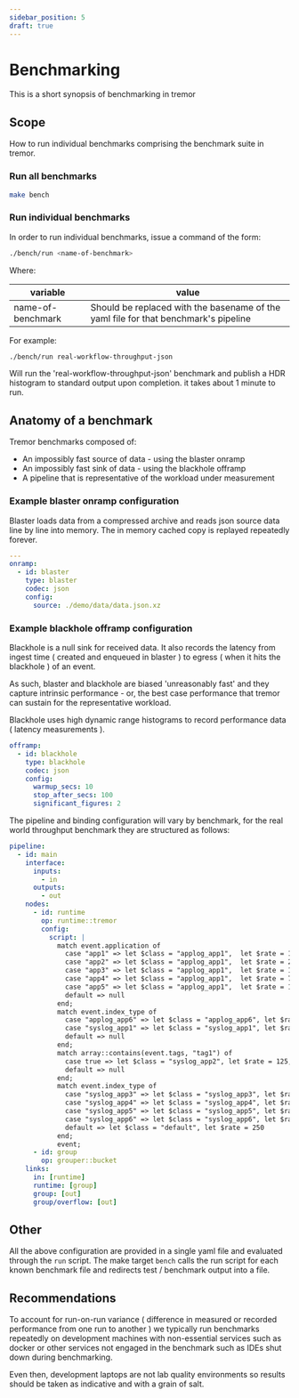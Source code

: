 ```yaml
---
sidebar_position: 5
draft: true
---
```


# Benchmarking

This is a short synopsis of benchmarking in tremor

## Scope

How to run individual benchmarks comprising the benchmark suite in tremor.

### Run all benchmarks

```bash
make bench
```

### Run individual benchmarks

In order to run individual benchmarks, issue a command of the form:

```bash
./bench/run <name-of-benchmark>
```

Where:

| variable          | value                                                                               |
|-------------------|-------------------------------------------------------------------------------------|
| name-of-benchmark | Should be replaced with the basename of the yaml file for that benchmark's pipeline |

For example:

```bash
./bench/run real-workflow-throughput-json
```

Will run the 'real-workflow-throughput-json' benchmark and publish a HDR histogram to standard output
upon completion. it takes about 1 minute to run.

## Anatomy of a benchmark

Tremor benchmarks composed of:

- An impossibly fast source of data - using the blaster onramp
- An impossibly fast sink of data - using the blackhole offramp
- A pipeline that is representative of the workload under measurement

### Example blaster onramp configuration

Blaster loads data from a compressed archive and reads json source data line by line into memory. The in memory cached copy is replayed repeatedly forever.

```yaml
---
onramp:
  - id: blaster
    type: blaster
    codec: json
    config:
      source: ./demo/data/data.json.xz
```

### Example blackhole offramp configuration

Blackhole is a null sink for received data. It also records the latency from ingest time ( created and enqueued in blaster ) to egress ( when it hits the blackhole ) of an event.

As such, blaster and blackhole are biased 'unreasonably fast' and they capture intrinsic performance - or, the best case performance that tremor can sustain for the representative workload.

Blackhole uses high dynamic range histograms to record performance data ( latency measurements ).

```yaml
offramp:
  - id: blackhole
    type: blackhole
    codec: json
    config:
      warmup_secs: 10
      stop_after_secs: 100
      significant_figures: 2
```

The pipeline and binding configuration will vary by benchmark, for the real world throughput benchmark they are structured as follows:

```yaml
pipeline:
  - id: main
    interface:
      inputs:
        - in
      outputs:
        - out
    nodes:
      - id: runtime
        op: runtime::tremor
        config:
          script: |
            match event.application of
              case "app1" => let $class = "applog_app1",  let $rate = 1250, let $dimension = event.application, emit event
              case "app2" => let $class = "applog_app1",  let $rate = 2500, let $dimension = event.application, emit event
              case "app3" => let $class = "applog_app1",  let $rate = 18750, let $dimension = event.application, emit event
              case "app4" => let $class = "applog_app1",  let $rate = 750, let $dimension = event.application, emit event
              case "app5" => let $class = "applog_app1",  let $rate = 18750, let $dimension = event.application, emit event
              default => null
            end;
            match event.index_type of
              case "applog_app6" => let $class = "applog_app6", let $rate = 4500, let $dimensions = event.logger_name, emit event
              case "syslog_app1" => let $class = "syslog_app1", let $rate = 2500, let $dimensions = event.syslog_hostname, emit event
              default => null
            end;
            match array::contains(event.tags, "tag1") of
              case true => let $class = "syslog_app2", let $rate = 125, let $dimensions = event.syslog_hostname, emit event
              default => null
            end;
            match event.index_type of
              case "syslog_app3" => let $class = "syslog_app3", let $rate = 1750, let $dimensions = event.syslog_hostname
              case "syslog_app4" => let $class = "syslog_app4", let $rate = 7500, let $dimensions = event.syslog_hostname
              case "syslog_app5" => let $class = "syslog_app5", let $rate = 125, let $dimensions = event.syslog_hostname
              case "syslog_app6" => let $class = "syslog_app6", let $rate = 3750, let $dimensions = event.syslog_hostname
              default => let $class = "default", let $rate = 250
            end;
            event;
      - id: group
        op: grouper::bucket
    links:
      in: [runtime]
      runtime: [group]
      group: [out]
      group/overflow: [out]
```

## Other

All the above configuration are provided in a single yaml file and evaluated through the `run` script. The make target `bench` calls the run script for each known benchmark file and redirects test / benchmark output into a file.

## Recommendations

To account for run-on-run variance ( difference in measured or recorded performance from one run to another ) we typically run benchmarks repeatedly on development machines with non-essential services such as docker or other services not engaged in the benchmark such as IDEs shut down during benchmarking.

Even then, development laptops are not lab quality environments so results should be taken as indicative and with a grain of salt.
